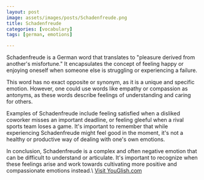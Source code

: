 ```yaml
---
layout: post
image: assets/images/posts/Schadenfreude.png
title: Schadenfreude
categories: [vocabulary]
tags: [german, emotions]

---
```


Schadenfreude is a German word that translates to "pleasure derived from another's misfortune." It encapsulates the concept of feeling happy or enjoying oneself when someone else is struggling or experiencing a failure. 

This word has no exact opposite or synonym, as it is a unique and specific emotion. However, one could use words like empathy or compassion as antonyms, as these words describe feelings of understanding and caring for others. 

Examples of Schadenfreude include feeling satisfied when a disliked coworker misses an important deadline, or feeling gleeful when a rival sports team loses a game. It's important to remember that while experiencing Schadenfreude might feel good in the moment, it's not a healthy or productive way of dealing with one's own emotions. 

In conclusion, Schadenfreude is a complex and often negative emotion that can be difficult to understand or articulate. It's important to recognize when these feelings arise and work towards cultivating more positive and compassionate emotions instead.\ <a id="yg-widget-0" class="youglish-widget" data-query="Schadenfreude" data-lang="german" data-components="8412" data-auto-start="0" data-bkg-color="theme_light" data-title="How%20to%20pronounce%20Schadenfreude%20in%20German"  rel="nofollow" href="https://youglish.com">Visit YouGlish.com</a><script async src="https://youglish.com/public/emb/widget.js" charset="utf-8"></script>
